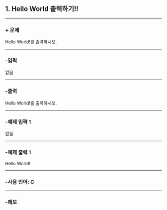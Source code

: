 ## 1. Hello World 출력하기!!

---

### + 문제

Hello World!를 출력하시오.

---


### -입력

없음

---

### -출력

Hello World!를 출력하시오.

---
 
### -예제 입력 1 

없음

---

### -예제 출력 1 

Hello World!

---

### -사용 언어: C

---

### -메모



